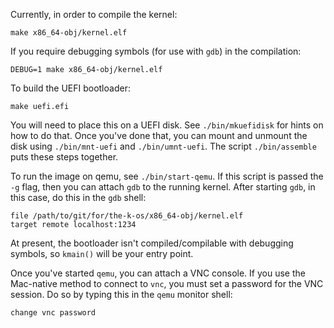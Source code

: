 Currently, in order to compile the kernel:

    make x86_64-obj/kernel.elf
    
If you require debugging symbols (for use with `gdb`) in the compilation:

    DEBUG=1 make x86_64-obj/kernel.elf
    
To build the UEFI bootloader:

    make uefi.efi
    
You will need to place this on a UEFI disk.  See `./bin/mkuefidisk` for hints on how to do that.  Once you've done that, you can 
mount and unmount the disk using `./bin/mnt-uefi` and `./bin/umnt-uefi`.  The script `./bin/assemble` puts these steps together.

To run the image on qemu, see `./bin/start-qemu`.  If this script is passed the `-g` flag, then you can attach `gdb` to the running
kernel.  After starting `gdb`, in this case, do this in the `gdb` shell:

    file /path/to/git/for/the-k-os/x86_64-obj/kernel.elf
    target remote localhost:1234
    
At present, the bootloader isn't compiled/compilable with debugging symbols, so `kmain()` will be your entry point.

Once you've started `qemu`, you can attach a VNC console.  If you use the Mac-native method to connect to `vnc`, you must set a
password for the VNC session.  Do so by typing this in the `qemu` monitor shell:

    change vnc password
    
